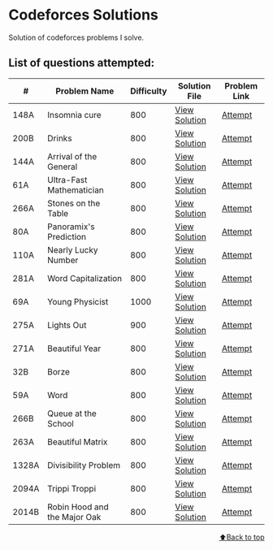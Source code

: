 # Codeforces Solutions
Solution of codeforces problems I solve.
<br>

<h2>List of questions attempted:</h2>

| #     | Problem Name                    | Difficulty | Solution File                        | Problem Link                                       |
|-------|---------------------------------|------------|--------------------------------------|----------------------------------------------------|
| 148A  | Insomnia cure                   |     800       | [View Solution](solutions/insomnia_cure.cpp)      | [Attempt](https://codeforces.com/problemset/problem/148/A)   |
| 200B  | Drinks                          |     800       | [View Solution](solutions/drinks.cpp)      | [Attempt](https://codeforces.com/problemset/problem/200/B)   |
| 144A  | Arrival of the General          |     800       | [View Solution](solutions/arrival.cpp)      | [Attempt](https://codeforces.com/problemset/problem/144/A)   |
| 61A   | Ultra-Fast Mathematician        |     800       | [View Solution](solutions/ultrafast.cpp)      | [Attempt](https://codeforces.com/problemset/problem/61/A)   |
| 266A  | Stones on the Table             |     800       | [View Solution](solutions/stones.cpp)      | [Attempt](https://codeforces.com/problemset/problem/266/A)   |
| 80A   | Panoramix's Prediction          |     800       | [View Solution](solutions/panoramixs_prediction.cpp)      | [Attempt](https://codeforces.com/problemset/problem/80/A)   |
| 110A  | Nearly Lucky Number             |     800       | [View Solution](solutions/nearly_lucky_number.cpp)      | [Attempt](https://codeforces.com/problemset/problem/110/A)   |
| 281A  | Word Capitalization             |     800       | [View Solution](solutions/word_capitalization.cpp)      | [Attempt](https://codeforces.com/problemset/problem/281/A)   |
| 69A   | Young Physicist                 |    1000       | [View Solution](solutions/young_physicist.cpp)      | [Attempt](https://codeforces.com/problemset/problem/69/A)   |
| 275A  | Lights Out                      |     900       | [View Solution](solutions/lights_out.cpp)      | [Attempt](https://codeforces.com/problemset/problem/275/A)   |
| 271A  | Beautiful Year                  |     800       | [View Solution](solutions/beautiful_year.cpp)      | [Attempt](https://codeforces.com/problemset/problem/271/A)   |
| 32B   | Borze                           |     800       | [View Solution](solutions/borze.cpp)      | [Attempt](https://codeforces.com/problemset/problem/32/B)   |
| 59A   | Word                            |     800       | [View Solution](solutions/word.cpp)      | [Attempt](https://codeforces.com/problemset/problem/59/A)   |
| 266B  | Queue at the School             |     800       | [View Solution](solutions/queue_at_school.cpp)      | [Attempt](https://codeforces.com/problemset/problem/266/B)   |
| 263A  | Beautiful Matrix                |     800       | [View Solution](solutions/beautiful_matrix.cpp)      | [Attempt](https://codeforces.com/problemset/problem/263/A)   |
| 1328A | Divisibility Problem            |     800       | [View Solution](solutions/divisibility_problem.cpp)      | [Attempt](https://codeforces.com/problemset/problem/1328/A)   |
| 2094A | Trippi Troppi                   |     800       | [View Solution](solutions/trippi_troppi.cpp)      | [Attempt](https://codeforces.com/problemset/problem/2094/A)   |
| 2014B | Robin Hood and the Major Oak    |     800       | [View Solution](solutions/robin_hood.cpp)         | [Attempt](https://codeforces.com/problemset/problem/2014/B)    |

<p align="right"><a href="#codeforces-solutions">⬆️Back to top</a></p>
